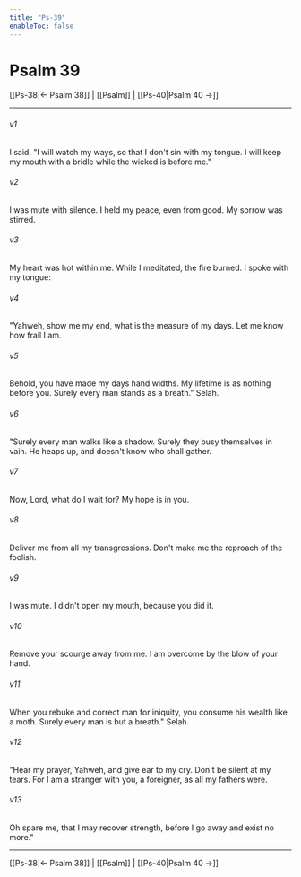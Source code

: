 ```yaml
---
title: "Ps-39"
enableToc: false
---
```

# Psalm 39

[[Ps-38|← Psalm 38]] | [[Psalm]] | [[Ps-40|Psalm 40 →]]
***



###### v1 
I said, "I will watch my ways, so that I don't sin with my tongue. I will keep my mouth with a bridle while the wicked is before me." 

###### v2 
I was mute with silence. I held my peace, even from good. My sorrow was stirred. 

###### v3 
My heart was hot within me. While I meditated, the fire burned. I spoke with my tongue: 

###### v4 
"Yahweh, show me my end, what is the measure of my days. Let me know how frail I am. 

###### v5 
Behold, you have made my days hand widths. My lifetime is as nothing before you. Surely every man stands as a breath." Selah. 

###### v6 
"Surely every man walks like a shadow. Surely they busy themselves in vain. He heaps up, and doesn't know who shall gather. 

###### v7 
Now, Lord, what do I wait for? My hope is in you. 

###### v8 
Deliver me from all my transgressions. Don't make me the reproach of the foolish. 

###### v9 
I was mute. I didn't open my mouth, because you did it. 

###### v10 
Remove your scourge away from me. I am overcome by the blow of your hand. 

###### v11 
When you rebuke and correct man for iniquity, you consume his wealth like a moth. Surely every man is but a breath." Selah. 

###### v12 
"Hear my prayer, Yahweh, and give ear to my cry. Don't be silent at my tears. For I am a stranger with you, a foreigner, as all my fathers were. 

###### v13 
Oh spare me, that I may recover strength, before I go away and exist no more."

***
[[Ps-38|← Psalm 38]] | [[Psalm]] | [[Ps-40|Psalm 40 →]]
